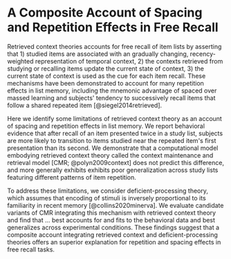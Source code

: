 # A Composite Account of Spacing and Repetition Effects in Free Recall
Retrieved context theories accounts for free recall of item lists by asserting that 1) studied items are associated with an gradually changing, recency-weighted representation of temporal context, 2) the contexts retrieved from studying or recalling items update the current state of context, 3) the current state of context is used as the cue for each item recall. These mechanisms have been demonstrated to account for many repetition effects in list memory, including the mnemonic advantage of spaced over massed learning and subjects' tendency to successively recall items that follow a shared repeated item [@siegel2014retrieved]. 

Here we identify some limitations of retrieved context theory as an account of spacing and repetition effects in list memory. We report behavioral evidence that after recall of an item presented twice in a study list, subjects are more likely to transition to items studied near the repeated item's first presentation than its second. We demonstrate that a computational model embodying retrieved context theory called the context maintenance and retrieval model [CMR; @polyn2009context] does not predict this difference, and more generally exhibits exhibits poor generalization across study lists featuring different patterns of item repetition. 

To address these limitations, we consider deficient-processing theory, which assumes that encoding of stimuli is inversely proportional to its familiarity in recent memory [@collins2020minerva]. We evaluate candidate variants of CMR integrating this mechanism with retrieved context theory and find that ...  best accounts for and fits to the behavioral data and best generalizes across experimental conditions. These findings suggest that a composite account integrating retrieved context and deficient-processing theories offers an superior explanation for repetition and spacing effects in free recall tasks.
